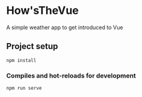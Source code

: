 # How'sTheVue

A simple weather app to get introduced to Vue

## Project setup
```
npm install
```

### Compiles and hot-reloads for development
```
npm run serve
```
